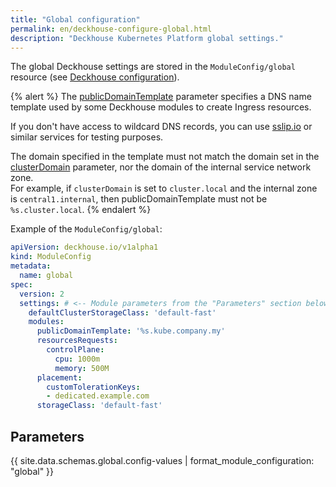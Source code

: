 ```yaml
---
title: "Global configuration"
permalink: en/deckhouse-configure-global.html
description: "Deckhouse Kubernetes Platform global settings."
---
```


The global Deckhouse settings are stored in the `ModuleConfig/global` resource (see [Deckhouse configuration](./#deckhouse-configuration)).

{% alert %}
The [publicDomainTemplate](#parameters-modules-publicdomaintemplate) parameter specifies a DNS name template used by some Deckhouse modules to create Ingress resources.

If you don't have access to wildcard DNS records, you can use [sslip.io](https://sslip.io) or similar services for testing purposes.

The domain specified in the template must not match the domain set in the [clusterDomain](installing/configuration.html#clusterconfiguration-clusterdomain) parameter, nor the domain of the internal service network zone.  
For example, if `clusterDomain` is set to `cluster.local` and the internal zone is `central1.internal`, then publicDomainTemplate must not be `%s.cluster.local`.
{% endalert %}

Example of the `ModuleConfig/global`:

```yaml
apiVersion: deckhouse.io/v1alpha1
kind: ModuleConfig
metadata:
  name: global
spec:
  version: 2
  settings: # <-- Module parameters from the "Parameters" section below.
    defaultClusterStorageClass: 'default-fast'
    modules:
      publicDomainTemplate: '%s.kube.company.my'
      resourcesRequests:
        controlPlane:
          cpu: 1000m
          memory: 500M
      placement:
        customTolerationKeys:
        - dedicated.example.com
      storageClass: 'default-fast'
```

## Parameters

{{ site.data.schemas.global.config-values | format_module_configuration: "global" }}
